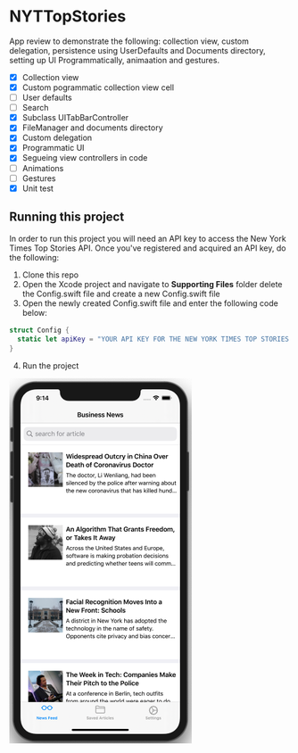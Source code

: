 # NYTTopStories

App review to demonstrate the following: collection view, custom delegation, persistence using UserDefaults and Documents directory, setting up UI Programmatically, animaation and gestures.

- [x] Collection view 
- [x] Custom pogrammatic collection view cell
- [ ] User defaults 
- [ ] Search
- [x] Subclass UITabBarController
- [x] FileManager and documents directory 
- [x] Custom delegation 
- [x] Programmatic UI 
- [x] Segueing view controllers in code 
- [ ] Animations 
- [ ] Gestures
- [x] Unit test

## Running this project 

In order to run this project you will need an API key to access the New York Times Top Stories API. Once you've registered and acquired an API key, do the following: 

1. Clone this repo
2. Open the Xcode project and navigate to **Supporting Files** folder delete the Config.swift file and create a new Config.swift file
3. Open the newly created Config.swift file and enter the following code below: 

```swift 
struct Config {
  static let apiKey = "YOUR API KEY FOR THE NEW YORK TIMES TOP STORIES API GOES HERE"
}
```

4. Run the project 

![news-feed](Assets/news-feed.png)
